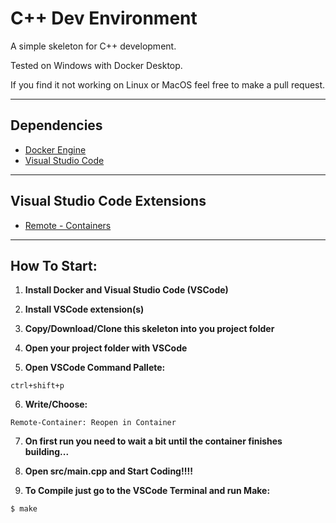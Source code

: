 C++ Dev Environment
================================

A simple skeleton for C++ development.

Tested on Windows with Docker Desktop.

If you find it not working on Linux or MacOS feel free to make a pull request.

--------------------------------------------

Dependencies
------------

+ [Docker Engine](https://docs.docker.com/engine/install/)
+ [Visual Studio Code](https://code.visualstudio.com/Download)

--------------------------------------------

Visual Studio Code Extensions
-----------------------------

+ [Remote - Containers](https://marketplace.visualstudio.com/items?itemName=ms-vscode-remote.remote-containers)

--------------------------------------------

How To Start:
------

1. **Install Docker and Visual Studio Code (VSCode)**

2. **Install VSCode extension(s)**

3. **Copy/Download/Clone this skeleton into you project folder**

4. **Open your project folder with VSCode**

5. **Open VSCode Command Pallete:**
```
ctrl+shift+p
```

6. **Write/Choose:**
```
Remote-Container: Reopen in Container
```

7. **On first run you need to wait a bit until the container finishes building...**

8. **Open src/main.cpp and Start Coding!!!!**

9. **To Compile just go to the VSCode Terminal and run Make:**
```
$ make
```
